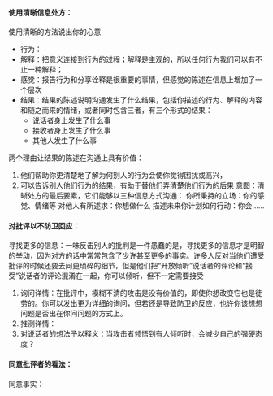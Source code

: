 #### 使用清晰信息处方：
使用清晰的方法说出你的心意
- 行为：
- 解释：把意义连接到行为的过程；解释是主观的，所以任何行为我们可以有不止一种解释；
- 感觉：报告行为和分享诠释是很重要的事情，但感觉的陈述在信息上增加了一个层次
- 结果：结果的陈述说明沟通发生了什么结果，包括你描述的行为、解释的内容和随之而来的情绪，或者同时包含三者，有三个形式的结果：
     +  说话者身上发生了什么事
     +   接收者身上发生了什么事
     +  其他人发生了什么事

两个理由让结果的陈述在沟通上具有价值：
1. 他们帮助你更清楚地了解为何别人的行为会使你觉得困扰或高兴，
2. 可以告诉别人他们行为的结果，有助于替他们弄清楚他们行为的后果
意图：清晰处方的最后要素，它们能够以三种信息方式沟通：
你所秉持的立场：你的感觉、情绪等
对他人有所述求：你想做什么
描述未来你计划如何行动：你会……

#### 对批评以不防卫回应：
寻找更多的信息：一味反击别人的批判是一件愚蠢的是，寻找更多的信息才是明智的举动，因为对方的话中常常包含了少许甚至更多的事实。许多人反对当他们遭受批评的时候还要去问更琐碎的细节，但是他们把“开放倾听”说话者的评论和“接受”说话者的评论混淆在一起，你可以倾听，但不一定需要接受
1. 询问详情：在批评中，模糊不清的攻击是没有价值的，即使你想改变它也是徒劳的。你可以发出更为详细的询问，但若还是导致防卫的反应，也许你该想想问题是否出在你问问题的方式上。
2. 推测详情：
3. 对说话者的想法予以释义：当攻击者领悟到有人倾听时，会减少自己的强硬态度？
#### 同意批评者的看法：
同意事实：
